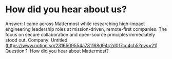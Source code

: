 # How did you hear about us?

Answer: I came across Mattermost while researching high-impact engineering leadership roles at mission-driven, remote-first companies. The focus on secure collaboration and open-source principles immediately stood out.
Company: Untitled (https://www.notion.so/2316509554a781168d94c2d0f7cc4cb5?pvs=21)
Question 1: How did you hear about Mattermost?